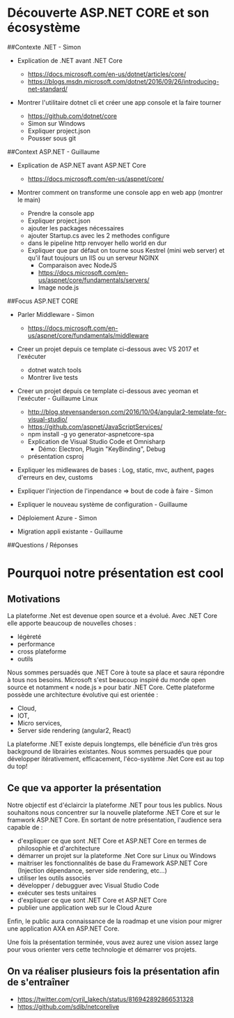 
# Découverte ASP.NET CORE et son écosystème

##Contexte .NET - Simon
- Explication de .NET avant .NET Core 
    - https://docs.microsoft.com/en-us/dotnet/articles/core/
    - https://blogs.msdn.microsoft.com/dotnet/2016/09/26/introducing-net-standard/
    
- Montrer l'utilitaire dotnet cli et créer une app console et la faire tourner 
    - https://github.com/dotnet/core
    - Simon sur Windows
    - Expliquer project.json
    - Pousser sous git

##Context ASP.NET - Guillaume
- Explication de ASP.NET avant ASP.NET Core 
    - https://docs.microsoft.com/en-us/aspnet/core/

- Montrer comment on transforme une console app en web app (montrer le main)
    - Prendre la console app 
    - Expliquer project.json
    - ajouter les packages nécessaires
    - ajouter Startup.cs avec les 2 methodes configure
    - dans le pipeline http renvoyer hello world en dur
    - Expliquer que par défaut on tourne sous Kestrel (mini web server) et qu'il faut toujours un IIS ou un serveur NGINX
        - Comparaison avec NodeJS
        - https://docs.microsoft.com/en-us/aspnet/core/fundamentals/servers/
        - Image node.js 

##Focus ASP.NET CORE
 - Parler Middleware - Simon
    - https://docs.microsoft.com/en-us/aspnet/core/fundamentals/middleware
 - Creer un projet depuis ce template ci-dessous avec VS 2017 et l'exécuter 
    - dotnet watch tools
    - Montrer live tests 

- Creer un projet depuis ce template ci-dessous avec yeoman et l'exécuter - Guillaume Linux
    - http://blog.stevensanderson.com/2016/10/04/angular2-template-for-visual-studio/ 
    - https://github.com/aspnet/JavaScriptServices/
    - npm install -g yo generator-aspnetcore-spa
    - Explication de Visual Studio Code et Omnisharp
        - Démo: Electron, Plugin "KeyBinding", Debug 
    - présentation csproj

- Expliquer les midlewares de bases : Log, static, mvc, authent, pages d'erreurs en dev, customs 
- Expliquer l'injection de l'inpendance => bout de code à faire - Simon
- Expliquer le nouveau système de configuration - Guillaume
- Déploiement Azure - Simon
- Migration appli existante - Guillaume

##Questions / Réponses

# Pourquoi notre présentation est cool

## Motivations 
La plateforme .Net est devenue open source et a évolué. 
Avec .NET Core elle apporte beaucoup de nouvelles choses : 
- légèreté
- performance
- cross plateforme
- outils 

Nous sommes persuadés que .NET Core à toute sa place et saura répondre à tous nos besoins.
Microsoft s'est beaucoup inspiré du monde open source et notamment « node.js » pour batir .NET Core. 
Cette plateforme possède une architecture évolutive qui est orientée  :
- Cloud,
- IOT,
- Micro services,
- Server side rendering (angular2, React)

La plateforme .NET existe depuis longtemps, elle bénéficie d’un très gros background de librairies existantes.
Nous sommes persuadés que pour développer itérativement, efficacement, l'éco-système .Net Core est au top du top!

## Ce que va apporter la présentation
Notre objectif est d'éclaircir la plateforme .NET pour tous les publics.
Nous souhaitons nous concentrer sur la nouvelle plateforme .NET Core et sur le framwork ASP.NET Core.
En sortant de notre présentation, l'audience sera capable de :
- d'expliquer ce que sont .NET Core et ASP.NET Core en termes de philosophie et d'architecture
- démarrer un projet sur la plateforme .Net Core sur Linux ou Windows
- maitriser les fonctionnalités de base du Framework ASP.NET Core (Injection dépendance, server side rendering, etc...)
- utiliser les outils associés
- développer / debugguer avec Visual Studio Code  
- exécuter ses tests unitaires 
- d'expliquer ce que sont .NET Core et ASP.NET Core
- publier une application web sur le Cloud Azure

Enfin, le public aura connaissance de la roadmap et une vision pour migrer une application AXA en ASP.NET Core.

Une fois la présentation terminée, vous avez aurez une vision assez large pour vous orienter vers cette technologie et démarrer vos projets.

## On va réaliser plusieurs fois la présentation afin de s'entraîner
- https://twitter.com/cyril_lakech/status/816942892866531328
- https://github.com/sdib/netcorelive

